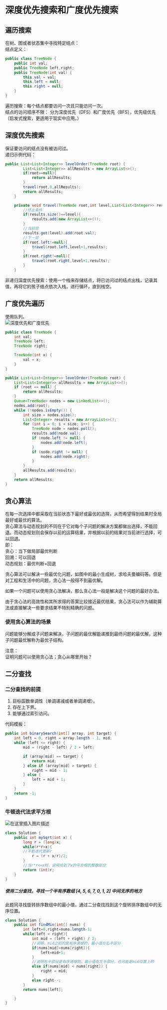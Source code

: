 ﻿# 深度优先搜索和广度优先搜索                             

## 遍历搜索                      
在树、图或者状态集中寻找特定结点：                              
结点定义：    

```java
public class TreeNode {
    public int val;
    public TreeNode left,right;
    public TreeNode(int val) {
        this.val = val;
        this.left = null;
        this.right = null;
    }
}
```

遍历搜索：每个结点都要访问一次且只能访问一次。                         
结点的访问顺序不限： 分为深度优先（DFS）和广度优先（BFS），优先级优先（启发式搜索，更适用于现实中应用。）                                                 
## 深度优先搜索
保证要访问的结点没有被访问过。                   
递归示例代码：                             
```java
public List<List<Integer>> levelOrder(TreeNode root) {
        List<List<Integer>> allResults = new ArrayList<>();
        if(root==null){
            return allResults;
        }
        travel(root,0,allResults);
        return allResults;
    }

    private void travel(TreeNode root,int level,List<List<Integer>> results){
        //终止条件
        if(results.size()==level){
            results.add(new ArrayList<>());
        }
        //当前层
        results.get(level).add(root.val);
        //下一层
        if(root.left!=null){
            travel(root.left,level+1,results);
        }
        if(root.right!=null){
            travel(root.right,level+1,results);
        }
    }     
```
非递归深度优先搜索：使用一个栈来存储结点，将已访问过的结点出栈，记录其值，再将它的孩子结点依次入栈，进行循环，直到栈空。                                             

## 广度优先遍历                            
使用队列。                                    
![深度优先和广度优先](https://img-blog.csdnimg.cn/2020071822035924.jpg?x-oss-process=image/watermark,type_ZmFuZ3poZW5naGVpdGk,shadow_10,text_aHR0cHM6Ly9ibG9nLmNzZG4ubmV0L3dlaXhpbl80MjE1Mjg0OQ==,size_16,color_FFFFFF,t_70#pic_center)

```java
public class TreeNode {
    int val;
    TreeNode left;
    TreeNode right;

    TreeNode(int x) {
        val = x;
    }
}

public List<List<Integer>> levelOrder(TreeNode root) {
    List<List<Integer>> allResults = new ArrayList<>();
    if (root == null) {
        return allResults;
    }
    Queue<TreeNode> nodes = new LinkedList<>();
    nodes.add(root);
    while (!nodes.isEmpty()) {
        int size = nodes.size();
        List<Integer> results = new ArrayList<>();
        for (int i = 0; i < size; i++) {
            TreeNode node = nodes.poll();
            results.add(node.val);
            if (node.left != null) {
                nodes.add(node.left);
            }
            if (node.right != null) {
                nodes.add(node.right);
            }
        }
        allResults.add(results);
    }
    return allResults;
}
```

## 贪心算法
在每一次选择中都采取在当前状态下最好或最优的选择，从而希望得到结果时全局最好或最优的算法。                       
贪心算法与动态规划的不同在于它对每个子问题的解决方案都做出选择，不能回退。而动态规划则会保存以前的运算结果，并根据以前的结果对当前进行选择，可以回退。                         
即：                       
贪心：当下做局部最优判断                             
回溯：可以回退                          
动态规划：最优判断+回退    
                                         
贪心算法可以解决一些最优化问题，如图中的最小生成树，求哈夫曼编码等。但是对工程和生活中的问题，贪心法一般得不到最优解。
                                                             
如果一个问题可以使用贪心法解决，那么贪心法一般是解决这个问题的最好办法。
                                                           
由于贪心法的高效性和其所求得的答案比较接近最优结果，贪心法可以作为辅助算法或直接解决一些要求结果不特别精确的问题。  
                    

### 使用贪心算法的场景
问题能够分解成子问题来解决，子问题的最优解能递推到最终问题的最优解，这种子问题最优解称为最优子结构。
                           
注意：                        
证明问题可以使用贪心法；贪心从哪里开始？                          

## 二分查找
### 二分查找的前提
1. 目标函数单调性（单调递减或者单调递增）。                              
2.  存在上下界。                    
3.  能够通过索引访问。                                      
                                            

代码模板：                                                               
```java
public int binarySearch(int[] array, int target) {
    int left = 0, right = array.length - 1, mid;
    while (left <= right) {
        mid = (right - left) / 2 + left;

        if (array[mid] == target) {
            return mid;
        } else if (array[mid] > target) {
            right = mid - 1;
        } else {
            left = mid + 1;
        }
    }
    return -1;
}
```

### 牛顿迭代法求平方根
![在这里插入图片描述](https://img-blog.csdnimg.cn/20200719134330314.jpg?x-oss-process=image/watermark,type_ZmFuZ3poZW5naGVpdGk,shadow_10,text_aHR0cHM6Ly9ibG9nLmNzZG4ubmV0L3dlaXhpbl80MjE1Mjg0OQ==,size_16,color_FFFFFF,t_70#pic_center)

```java
class Solution {
    public int mySqrt(int x) {
        long r = (long)x;
        while(r*r>x){
        //不断迭代更新r
            r = (r + x/r)/2;
        }
        //当r*r<=x时，说明找到了x的平方根的整数部分
        return (int)r;
    }
}
```

##### 使用二分查找，寻找一个半有序数组 [4, 5, 6, 7, 0, 1, 2] 中间无序的地方                     
此题同寻找旋转排序数组中的最小值，通过二分查找找到这个旋转排序数组中的无序位置。   

```java
class Solution {
    public int findMin(int[] nums) {
        int left=0,right=nums.length-1;
        while(left < right){
            int mid = (left + right) / 2;
            //说明，mid之前的是有序递增的，最小值在右半部分
            if(nums[mid]>nums[right]){
                left=mid+1;
            }
            //说明右半部分是有序递增的，最小值在左半部分，也可能是mid位置上的
            else if(nums[mid] < nums[right]) {
                right = mid;
            }
            else right--;
        }
        return nums[left];

    }
}
```


​                                                                                                  
